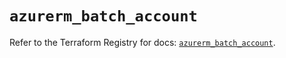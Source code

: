 # `azurerm_batch_account`

Refer to the Terraform Registry for docs: [`azurerm_batch_account`](https://registry.terraform.io/providers/hashicorp/azurerm/3.88.0/docs/resources/batch_account).
